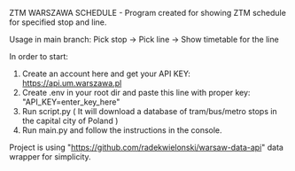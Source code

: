 ZTM WARSZAWA SCHEDULE - Program created for showing ZTM schedule for specified stop and line. 

Usage in main branch: Pick stop -> Pick line -> Show timetable for the line

In order to start: 
1. Create an account here and get your API KEY: https://api.um.warszawa.pl
2. Create .env in your root dir and paste this line with proper key:  "API_KEY=enter_key_here"
3. Run script.py ( It will download a database of tram/bus/metro stops in the capital city of Poland )
4. Run main.py and follow the instructions in the console.

Project is using "https://github.com/radekwielonski/warsaw-data-api" data wrapper for simplicity. 





